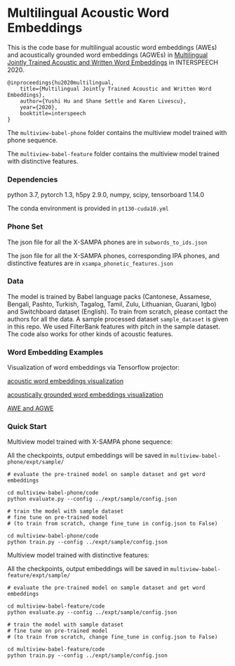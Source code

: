 # Multilingual Acoustic Word Embeddings

This is the code base for multilingual acoustic word embeddings (AWEs) and acoustically grounded word embeddings (AGWEs) in [Multilingual Jointly Trained Acoustic and Written Word Embeddings](https://arxiv.org/pdf/2006.14007.pdf) in INTERSPEECH 2020.

```
@inproceedings{hu2020multilingual,
    title={Multilingual Jointly Trained Acoustic and Written Word Embeddings},
    author={Yushi Hu and Shane Settle and Karen Livescu},
    year={2020},
    booktitle=interspeech
}
```

The `multiview-babel-phone` folder contains the multiview model trained with phone sequence. 

The `multiview-babel-feature` folder contains the multiview model trained with distinctive features.

### Dependencies
python 3.7, pytorch 1.3, h5py 2.9.0, numpy, scipy, tensorboard 1.14.0

The conda environment is provided in `pt130-cuda10.yml`

### Phone Set
The json file for all the X-SAMPA phones are in `subwords_to_ids.json`

The json file for all the X-SAMPA phones, corresponding IPA phones, and distinctive features are in `xsampa_phonetic_features.json`

### Data
The model is trained by Babel language packs (Cantonese, Assamese, Bengali, Pashto, Turkish, Tagalog, Tamil, Zulu, Lithuanian, Guarani, Igbo) and Switchboard dataset (English). To train from scratch, please contact the authors for all the data. A sample processed dataset `sample_dataset` is given in this repo. We used FilterBank features with pitch in the sample dataset. The code also works for other kinds of acoustic features.

### Word Embedding Examples
Visualization of word embeddings via Tensorflow projector:

[acoustic word embeddings visualization](http://projector.tensorflow.org/?config=https://raw.githubusercontent.com/Yushi-Hu/Multilingual-AWE/master/emb-examples/awe-projector-config.json)

[acoustically grounded word embeddings visualization](http://projector.tensorflow.org/?config=https://raw.githubusercontent.com/Yushi-Hu/Multilingual-AWE/master/emb-examples/projector-config.json)

[AWE and AGWE](http://projector.tensorflow.org/?config=https://raw.githubusercontent.com/Yushi-Hu/Multilingual-AWE/master/emb-examples/awe-agwe-config.json)

### Quick Start
Multiview model trained with X-SAMPA phone sequence:

All the checkpoints, output embeddings will be saved in `multiview-babel-phone/expt/sample/`
```
# evaluate the pre-trained model on sample dataset and get word embeddings

cd multiview-babel-phone/code
python evaluate.py --config ../expt/sample/config.json

# train the model with sample dataset
# fine tune on pre-trained model 
# (to train from scratch, change fine_tune in config.json to False)

cd multiview-babel-phone/code
python train.py --config ../expt/sample/config.json
```

Multiview model trained with distinctive features:

All the checkpoints, output embeddings will be saved in `multiview-babel-feature/expt/sample/`
```
# evaluate the pre-trained model on sample dataset and get word embeddings

cd multiview-babel-feature/code
python evaluate.py --config ../expt/sample/config.json

# train the model with sample dataset
# fine tune on pre-trained model 
# (to train from scratch, change fine_tune in config.json to False)

cd multiview-babel-feature/code
python train.py --config ../expt/sample/config.json
```


